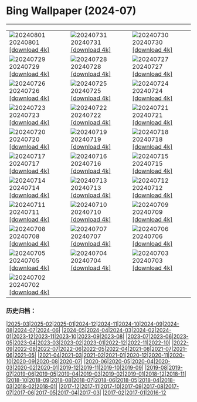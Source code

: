 # Bing Wallpaper (2024-07)
**************

<table><tr><td><img class="wallpaper" src="https://www.bing.com/th?id=OHR.KaptaiLake_IT-IT3135317683_1920x1080.jpg" alt="20240801"> 20240801 <a href="https://www.bing.com/th?id=OHR.KaptaiLake_IT-IT3135317683_UHD.jpg">[download 4k]</a></td><td><img class="wallpaper" src="https://www.bing.com/th?id=OHR.RhinelandVineyards_IT-IT2787669199_1920x1080.jpg" alt="20240731"> 20240731 <a href="https://www.bing.com/th?id=OHR.RhinelandVineyards_IT-IT2787669199_UHD.jpg">[download 4k]</a></td><td><img class="wallpaper" src="https://www.bing.com/th?id=OHR.GimignanoTuscany_IT-IT2653150377_1920x1080.jpg" alt="20240730"> 20240730 <a href="https://www.bing.com/th?id=OHR.GimignanoTuscany_IT-IT2653150377_UHD.jpg">[download 4k]</a></td></tr><tr><td><img class="wallpaper" src="https://www.bing.com/th?id=OHR.CorbettTigers_IT-IT0229464219_1920x1080.jpg" alt="20240729"> 20240729 <a href="https://www.bing.com/th?id=OHR.CorbettTigers_IT-IT0229464219_UHD.jpg">[download 4k]</a></td><td><img class="wallpaper" src="https://www.bing.com/th?id=OHR.BeachHutsSweden_IT-IT4512974268_1920x1080.jpg" alt="20240728"> 20240728 <a href="https://www.bing.com/th?id=OHR.BeachHutsSweden_IT-IT4512974268_UHD.jpg">[download 4k]</a></td><td><img class="wallpaper" src="https://www.bing.com/th?id=OHR.EstateRomana_IT-IT9963812100_1920x1080.jpg" alt="20240727"> 20240727 <a href="https://www.bing.com/th?id=OHR.EstateRomana_IT-IT9963812100_UHD.jpg">[download 4k]</a></td></tr><tr><td><img class="wallpaper" src="https://www.bing.com/th?id=OHR.PontNeuf_IT-IT7027678488_1920x1080.jpg" alt="20240726"> 20240726 <a href="https://www.bing.com/th?id=OHR.PontNeuf_IT-IT7027678488_UHD.jpg">[download 4k]</a></td><td><img class="wallpaper" src="https://www.bing.com/th?id=OHR.SmokyMountainTrail_IT-IT2739269969_1920x1080.jpg" alt="20240725"> 20240725 <a href="https://www.bing.com/th?id=OHR.SmokyMountainTrail_IT-IT2739269969_UHD.jpg">[download 4k]</a></td><td><img class="wallpaper" src="https://www.bing.com/th?id=OHR.SheepCousins_IT-IT2624157981_1920x1080.jpg" alt="20240724"> 20240724 <a href="https://www.bing.com/th?id=OHR.SheepCousins_IT-IT2624157981_UHD.jpg">[download 4k]</a></td></tr><tr><td><img class="wallpaper" src="https://www.bing.com/th?id=OHR.MethoniCastle_IT-IT2567271010_1920x1080.jpg" alt="20240723"> 20240723 <a href="https://www.bing.com/th?id=OHR.MethoniCastle_IT-IT2567271010_UHD.jpg">[download 4k]</a></td><td><img class="wallpaper" src="https://www.bing.com/th?id=OHR.ZanzibarBoats_IT-IT2498729421_1920x1080.jpg" alt="20240722"> 20240722 <a href="https://www.bing.com/th?id=OHR.ZanzibarBoats_IT-IT2498729421_UHD.jpg">[download 4k]</a></td><td><img class="wallpaper" src="https://www.bing.com/th?id=OHR.RedentorVenezia_IT-IT2428174506_1920x1080.jpg" alt="20240721"> 20240721 <a href="https://www.bing.com/th?id=OHR.RedentorVenezia_IT-IT2428174506_UHD.jpg">[download 4k]</a></td></tr><tr><td><img class="wallpaper" src="https://www.bing.com/th?id=OHR.MineralMoon_IT-IT2334790788_1920x1080.jpg" alt="20240720"> 20240720 <a href="https://www.bing.com/th?id=OHR.MineralMoon_IT-IT2334790788_UHD.jpg">[download 4k]</a></td><td><img class="wallpaper" src="https://www.bing.com/th?id=OHR.YoungJaguar_IT-IT2209911318_1920x1080.jpg" alt="20240719"> 20240719 <a href="https://www.bing.com/th?id=OHR.YoungJaguar_IT-IT2209911318_UHD.jpg">[download 4k]</a></td><td><img class="wallpaper" src="https://www.bing.com/th?id=OHR.MayotteCoral_IT-IT9928762998_1920x1080.jpg" alt="20240718"> 20240718 <a href="https://www.bing.com/th?id=OHR.MayotteCoral_IT-IT9928762998_UHD.jpg">[download 4k]</a></td></tr><tr><td><img class="wallpaper" src="https://www.bing.com/th?id=OHR.MedievalRothenburg_IT-IT9631066540_1920x1080.jpg" alt="20240717"> 20240717 <a href="https://www.bing.com/th?id=OHR.MedievalRothenburg_IT-IT9631066540_UHD.jpg">[download 4k]</a></td><td><img class="wallpaper" src="https://www.bing.com/th?id=OHR.AncientOrkney_IT-IT9302214437_1920x1080.jpg" alt="20240716"> 20240716 <a href="https://www.bing.com/th?id=OHR.AncientOrkney_IT-IT9302214437_UHD.jpg">[download 4k]</a></td><td><img class="wallpaper" src="https://www.bing.com/th?id=OHR.TateishiPark_IT-IT9039159342_1920x1080.jpg" alt="20240715"> 20240715 <a href="https://www.bing.com/th?id=OHR.TateishiPark_IT-IT9039159342_UHD.jpg">[download 4k]</a></td></tr><tr><td><img class="wallpaper" src="https://www.bing.com/th?id=OHR.SilkyShark_IT-IT4511134716_1920x1080.jpg" alt="20240714"> 20240714 <a href="https://www.bing.com/th?id=OHR.SilkyShark_IT-IT4511134716_UHD.jpg">[download 4k]</a></td><td><img class="wallpaper" src="https://www.bing.com/th?id=OHR.CappadociaRocks_IT-IT4089475911_1920x1080.jpg" alt="20240713"> 20240713 <a href="https://www.bing.com/th?id=OHR.CappadociaRocks_IT-IT4089475911_UHD.jpg">[download 4k]</a></td><td><img class="wallpaper" src="https://www.bing.com/th?id=OHR.UmbriaInternationalJazz_IT-IT2914317092_1920x1080.jpg" alt="20240712"> 20240712 <a href="https://www.bing.com/th?id=OHR.UmbriaInternationalJazz_IT-IT2914317092_UHD.jpg">[download 4k]</a></td></tr><tr><td><img class="wallpaper" src="https://www.bing.com/th?id=OHR.GangiSicily_IT-IT7151002440_1920x1080.jpg" alt="20240711"> 20240711 <a href="https://www.bing.com/th?id=OHR.GangiSicily_IT-IT7151002440_UHD.jpg">[download 4k]</a></td><td><img class="wallpaper" src="https://www.bing.com/th?id=OHR.UbudBali_IT-IT6720560821_1920x1080.jpg" alt="20240710"> 20240710 <a href="https://www.bing.com/th?id=OHR.UbudBali_IT-IT6720560821_UHD.jpg">[download 4k]</a></td><td><img class="wallpaper" src="https://www.bing.com/th?id=OHR.TalampayaNP_IT-IT6470526392_1920x1080.jpg" alt="20240709"> 20240709 <a href="https://www.bing.com/th?id=OHR.TalampayaNP_IT-IT6470526392_UHD.jpg">[download 4k]</a></td></tr><tr><td><img class="wallpaper" src="https://www.bing.com/th?id=OHR.NorwayBlueberries_IT-IT6071091887_1920x1080.jpg" alt="20240708"> 20240708 <a href="https://www.bing.com/th?id=OHR.NorwayBlueberries_IT-IT6071091887_UHD.jpg">[download 4k]</a></td><td><img class="wallpaper" src="https://www.bing.com/th?id=OHR.YenBaiTerraces_IT-IT5762432409_1920x1080.jpg" alt="20240707"> 20240707 <a href="https://www.bing.com/th?id=OHR.YenBaiTerraces_IT-IT5762432409_UHD.jpg">[download 4k]</a></td><td><img class="wallpaper" src="https://www.bing.com/th?id=OHR.ConwyRiver_IT-IT5239937929_1920x1080.jpg" alt="20240706"> 20240706 <a href="https://www.bing.com/th?id=OHR.ConwyRiver_IT-IT5239937929_UHD.jpg">[download 4k]</a></td></tr><tr><td><img class="wallpaper" src="https://www.bing.com/th?id=OHR.NoahBeach_IT-IT4884170767_1920x1080.jpg" alt="20240705"> 20240705 <a href="https://www.bing.com/th?id=OHR.NoahBeach_IT-IT4884170767_UHD.jpg">[download 4k]</a></td><td><img class="wallpaper" src="https://www.bing.com/th?id=OHR.ZaharaDeLaSierra_IT-IT4545122871_1920x1080.jpg" alt="20240704"> 20240704 <a href="https://www.bing.com/th?id=OHR.ZaharaDeLaSierra_IT-IT4545122871_UHD.jpg">[download 4k]</a></td><td><img class="wallpaper" src="https://www.bing.com/th?id=OHR.MeerkatManor_IT-IT4262281606_1920x1080.jpg" alt="20240703"> 20240703 <a href="https://www.bing.com/th?id=OHR.MeerkatManor_IT-IT4262281606_UHD.jpg">[download 4k]</a></td></tr><tr><td><img class="wallpaper" src="https://www.bing.com/th?id=OHR.PalioDiSiena_IT-IT3821584862_1920x1080.jpg" alt="20240702"> 20240702 <a href="https://www.bing.com/th?id=OHR.PalioDiSiena_IT-IT3821584862_UHD.jpg">[download 4k]</a></td><td></td><td></td></tr></table>

### 历史归档：

|[2025-03](/../2025-03/2025-03.md)|[2025-02](/../2025-02/2025-02.md)|[2025-01](/../2025-01/2025-01.md)|[2024-12](/../2024-12/2024-12.md)|[2024-11](/../2024-11/2024-11.md)|[2024-10](/../2024-10/2024-10.md)|[2024-09](/../2024-09/2024-09.md)|[2024-08](/../2024-08/2024-08.md)|[2024-07](/2024-07.md)|[2024-06](/../2024-06/2024-06.md)|
|[2024-05](/../2024-05/2024-05.md)|[2024-04](/../2024-04/2024-04.md)|[2024-03](/../2024-03/2024-03.md)|[2024-02](/../2024-02/2024-02.md)|[2024-01](/../2024-01/2024-01.md)|[2023-12](/../2023-12/2023-12.md)|[2023-11](/../2023-11/2023-11.md)|[2023-10](/../2023-10/2023-10.md)|[2023-09](/../2023-09/2023-09.md)|[2023-08](/../2023-08/2023-08.md)|
|[2023-07](/../2023-07/2023-07.md)|[2023-06](/../2023-06/2023-06.md)|[2023-05](/../2023-05/2023-05.md)|[2023-04](/../2023-04/2023-04.md)|[2023-03](/../2023-03/2023-03.md)|[2023-02](/../2023-02/2023-02.md)|[2023-01](/../2023-01/2023-01.md)|[2022-12](/../2022-12/2022-12.md)|[2022-11](/../2022-11/2022-11.md)|[2022-10](/../2022-10/2022-10.md)|
|[2022-09](/../2022-09/2022-09.md)|[2022-08](/../2022-08/2022-08.md)|[2022-07](/../2022-07/2022-07.md)|[2022-06](/../2022-06/2022-06.md)|[2022-05](/../2022-05/2022-05.md)|[2022-04](/../2022-04/2022-04.md)|[2021-08](/../2021-08/2021-08.md)|[2021-07](/../2021-07/2021-07.md)|[2021-06](/../2021-06/2021-06.md)|[2021-05](/../2021-05/2021-05.md)|
|[2021-04](/../2021-04/2021-04.md)|[2021-03](/../2021-03/2021-03.md)|[2021-02](/../2021-02/2021-02.md)|[2021-01](/../2021-01/2021-01.md)|[2020-12](/../2020-12/2020-12.md)|[2020-11](/../2020-11/2020-11.md)|[2020-10](/../2020-10/2020-10.md)|[2020-09](/../2020-09/2020-09.md)|[2020-08](/../2020-08/2020-08.md)|[2020-07](/../2020-07/2020-07.md)|
|[2020-06](/../2020-06/2020-06.md)|[2020-05](/../2020-05/2020-05.md)|[2020-04](/../2020-04/2020-04.md)|[2020-03](/../2020-03/2020-03.md)|[2020-02](/../2020-02/2020-02.md)|[2020-01](/../2020-01/2020-01.md)|[2019-12](/../2019-12/2019-12.md)|[2019-11](/../2019-11/2019-11.md)|[2019-10](/../2019-10/2019-10.md)|[2019-09](/../2019-09/2019-09.md)|
|[2019-08](/../2019-08/2019-08.md)|[2019-07](/../2019-07/2019-07.md)|[2019-06](/../2019-06/2019-06.md)|[2019-05](/../2019-05/2019-05.md)|[2019-04](/../2019-04/2019-04.md)|[2019-03](/../2019-03/2019-03.md)|[2019-02](/../2019-02/2019-02.md)|[2019-01](/../2019-01/2019-01.md)|[2018-12](/../2018-12/2018-12.md)|[2018-11](/../2018-11/2018-11.md)|
|[2018-10](/../2018-10/2018-10.md)|[2018-09](/../2018-09/2018-09.md)|[2018-08](/../2018-08/2018-08.md)|[2018-07](/../2018-07/2018-07.md)|[2018-06](/../2018-06/2018-06.md)|[2018-05](/../2018-05/2018-05.md)|[2018-04](/../2018-04/2018-04.md)|[2018-03](/../2018-03/2018-03.md)|[2018-02](/../2018-02/2018-02.md)|[2018-01](/../2018-01/2018-01.md)|
|[2017-12](/../2017-12/2017-12.md)|[2017-11](/../2017-11/2017-11.md)|[2017-10](/../2017-10/2017-10.md)|[2017-09](/../2017-09/2017-09.md)|[2017-08](/../2017-08/2017-08.md)|[2017-07](/../2017-07/2017-07.md)|[2017-06](/../2017-06/2017-06.md)|[2017-05](/../2017-05/2017-05.md)|[2017-04](/../2017-04/2017-04.md)|[2017-03](/../2017-03/2017-03.md)|
|[2017-02](/../2017-02/2017-02.md)|[2017-01](/../2017-01/2017-01.md)|[2016-12](/../2016-12/2016-12.md)